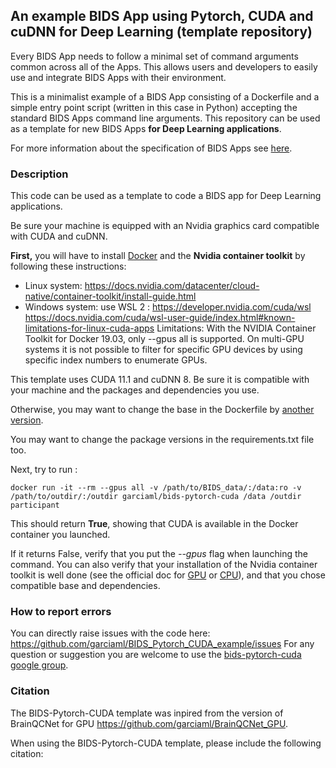 ## An example BIDS App using Pytorch, CUDA and cuDNN for Deep Learning (template repository)
Every BIDS App needs to follow a minimal set of command arguments common across
all of the Apps. This allows users and developers to easily use and integrate
BIDS Apps with their environment.

This is a minimalist example of a BIDS App consisting of a Dockerfile and a simple
entry point script (written in this case in Python) accepting the standard BIDS
Apps command line arguments. This repository can be used as a template for new BIDS Apps **for Deep Learning applications**.

For more information about the specification of BIDS Apps see [here](https://docs.google.com/document/d/1E1Wi5ONvOVVnGhj21S1bmJJ4kyHFT7tkxnV3C23sjIE/).

### Description
This code can be used as a template to code a BIDS app for Deep Learning applications.

Be sure your machine is equipped with an Nvidia graphics card compatible with CUDA and cuDNN.

**First,** you will have to install [Docker](https://docs.docker.com/get-docker/) and the **Nvidia container toolkit** by following these instructions:
- Linux system: https://docs.nvidia.com/datacenter/cloud-native/container-toolkit/install-guide.html
- Windows system: use WSL 2 : https://developer.nvidia.com/cuda/wsl https://docs.nvidia.com/cuda/wsl-user-guide/index.html#known-limitations-for-linux-cuda-apps Limitations: With the NVIDIA Container Toolkit for Docker 19.03, only --gpus all is supported. On multi-GPU systems it is not possible to filter for specific GPU devices by using specific index numbers to enumerate GPUs.

This template uses CUDA 11.1 and cuDNN 8. Be sure it is compatible with your machine and the packages and dependencies you use.

Otherwise, you may want to change the base in the Dockerfile by [another version](https://hub.docker.com/r/nvidia/cuda/tags?page=1).

You may want to change the package versions in the requirements.txt file too.

Next, try to run :
```
docker run -it --rm --gpus all -v /path/to/BIDS_data/:/data:ro -v /path/to/outdir/:/outdir garciaml/bids-pytorch-cuda /data /outdir participant
```

This should return **True**, showing that CUDA is available in the Docker container you launched. 

If it returns False, verify that you  put the *--gpus* flag when launching the command.
You can also verify that your installation of the Nvidia container toolkit is well done (see the official doc for [GPU](https://docs.nvidia.com/datacenter/cloud-native/container-toolkit/install-guide.html) or [CPU](https://docs.nvidia.com/cuda/wsl-user-guide/index.html#ch01-introduction)), and that you chose compatible base and dependencies.

### How to report errors
You can directly raise issues with the code here: https://github.com/garciaml/BIDS_Pytorch_CUDA_example/issues
For any question or suggestion you are welcome to use the [bids-pytorch-cuda google group](https://groups.google.com/g/bids-pytorch-cuda).

### Citation
The BIDS-Pytorch-CUDA template was inpired from the version of BrainQCNet for GPU https://github.com/garciaml/BrainQCNet_GPU.

When using the BIDS-Pytorch-CUDA template, please include the following citation:
